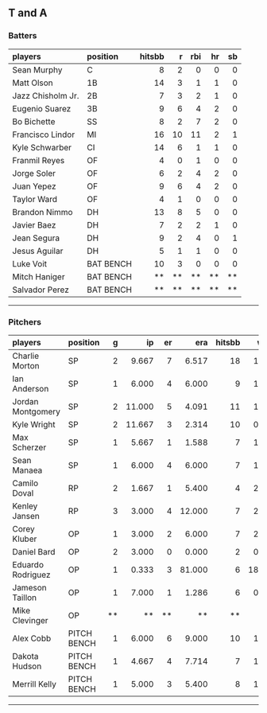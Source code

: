 ## T and A

### Batters

 
|players           |position  | hitsbb|  r| rbi| hr| sb| 
|:-----------------|:---------|------:|--:|---:|--:|--:| 
|Sean Murphy       |C         |      8|  2|   0|  0|  0| 
|Matt Olson        |1B        |     14|  3|   1|  1|  0| 
|Jazz Chisholm Jr. |2B        |      7|  3|   2|  1|  0| 
|Eugenio Suarez    |3B        |      9|  6|   4|  2|  0| 
|Bo Bichette       |SS        |      8|  2|   7|  2|  0| 
|Francisco Lindor  |MI        |     16| 10|  11|  2|  1| 
|Kyle Schwarber    |CI        |     14|  6|   1|  1|  0| 
|Franmil Reyes     |OF        |      4|  0|   1|  0|  0| 
|Jorge Soler       |OF        |      6|  2|   4|  2|  0| 
|Juan Yepez        |OF        |      9|  6|   4|  2|  0| 
|Taylor Ward       |OF        |      4|  1|   0|  0|  0| 
|Brandon Nimmo     |DH        |     13|  8|   5|  0|  0| 
|Javier Baez       |DH        |      7|  2|   2|  1|  0| 
|Jean Segura       |DH        |      9|  2|   4|  0|  1| 
|Jesus Aguilar     |DH        |      5|  1|   1|  0|  0| 
|Luke Voit         |BAT BENCH |     10|  3|   0|  0|  0| 
|Mitch Haniger     |BAT BENCH |     **| **|  **| **| **| 
|Salvador Perez    |BAT BENCH |     **| **|  **| **| **| 


* * *

### Pitchers

 
|players           |position    |  g|     ip| er|    era| hitsbb|   whip| so|  w| sv| 
|:-----------------|:-----------|--:|------:|--:|------:|------:|------:|--:|--:|--:| 
|Charlie Morton    |SP          |  2|  9.667|  7|  6.517|     18|  1.862|  9|  1|  0| 
|Ian Anderson      |SP          |  1|  6.000|  4|  6.000|      9|  1.500|  6|  0|  0| 
|Jordan Montgomery |SP          |  2| 11.000|  5|  4.091|     11|  1.000|  8|  0|  0| 
|Kyle Wright       |SP          |  2| 11.667|  3|  2.314|     10|  0.857| 11|  1|  0| 
|Max Scherzer      |SP          |  1|  5.667|  1|  1.588|      7|  1.235|  4|  1|  0| 
|Sean Manaea       |SP          |  1|  6.000|  4|  6.000|      7|  1.167|  5|  0|  0| 
|Camilo Doval      |RP          |  2|  1.667|  1|  5.400|      4|  2.400|  1|  0|  0| 
|Kenley Jansen     |RP          |  3|  3.000|  4| 12.000|      7|  2.333|  3|  1|  1| 
|Corey Kluber      |OP          |  1|  3.000|  2|  6.000|      7|  2.333|  2|  0|  0| 
|Daniel Bard       |OP          |  2|  3.000|  0|  0.000|      2|  0.667|  4|  1|  1| 
|Eduardo Rodriguez |OP          |  1|  0.333|  3| 81.000|      6| 18.000|  0|  0|  0| 
|Jameson Taillon   |OP          |  1|  7.000|  1|  1.286|      6|  0.857|  7|  0|  0| 
|Mike Clevinger    |OP          | **|     **| **|     **|     **|     **| **| **| **| 
|Alex Cobb         |PITCH BENCH |  1|  6.000|  6|  9.000|     10|  1.667|  7|  0|  0| 
|Dakota Hudson     |PITCH BENCH |  1|  4.667|  4|  7.714|      7|  1.500|  2|  0|  0| 
|Merrill Kelly     |PITCH BENCH |  1|  5.000|  3|  5.400|      8|  1.600|  2|  0|  0| 


* * *


